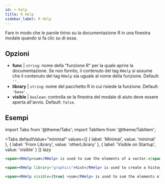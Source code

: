 ```yaml
---
id: r-help
title: R Help
sidebar_label: R Help
---
```


Fare in modo che le parole tirino su la documentazione R in una finestra modale quando si fa clic su di essa.

## Opzioni

* __func__ | `string`: nome della "funzione R" per la quale aprire la documentazione. Se non fornito, il contenuto del tag `RHelp` si assume che il contenuto del tag `RHelp` sia uguale al nome della funzione. Default: `''`.
* __library__ | `string`: nome del pacchetto R in cui risiede la funzione. Default: `'base'`.
* __visible__ | `boolean`: controlla se la finestra del modale di aiuto deve essere aperta all'avvio. Default: `false`.


## Esempi

import Tabs from '@theme/Tabs';
import TabItem from '@theme/TabItem';

<Tabs
    defaultValue="minimal"
    values={[
        { label: 'Minimal', value: 'minimal' },
        { label: 'From Library', value: 'otherLibrary' },
        { label: 'Visible on Startup', value: 'visible' }
    ]}
    lazy
>

<TabItem value="minimal" >

```jsx live
<span><RHelp>sum</RHelp> is used to sum the elements of a vector.</span>
```

</TabItem>

<TabItem value="otherLibrary" >

```jsx live
<span><RHelp library="graphics">hist</RHelp> is used to create a histogram.</span>
```

</TabItem>

<TabItem value="visible" >

```jsx live
<span><RHelp visible={true} >sum</RHelp> is used to sum the elements of a vector.</span>
```

</TabItem>

</Tabs>
